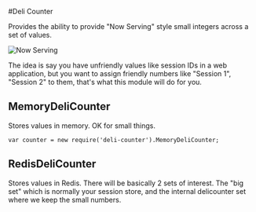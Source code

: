 #Deli Counter

Provides the ability to provide "Now Serving" style small integers across a set of values.

![Now Serving](http://arewefullyet.com/images/2013/06/now-serving.jpg)

The idea is say you have unfriendly values like session IDs in a web application, but you want to assign friendly numbers like "Session 1", "Session 2" to them, that's what this module will do for you.

## MemoryDeliCounter

Stores values in memory. OK for small things.

    var counter = new require('deli-counter').MemoryDeliCounter;

## RedisDeliCounter

Stores values in Redis. There will be basically 2 sets of interest. The "big set" which is normally your session store, and the internal delicounter set where we keep the small numbers.